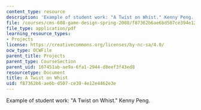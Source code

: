 ```yaml
---
content_type: resource
description: 'Example of student work: "A Twist on Whist." Kenny Peng.'
file: /courses/cms-608-game-design-spring-2008/f87362b6ae6bd507ce394e12e4462e3e_peng2.pdf
file_type: application/pdf
learning_resource_types:
- Projects
license: https://creativecommons.org/licenses/by-nc-sa/4.0/
ocw_type: OCWFile
parent_title: Projects
parent_type: CourseSection
parent_uid: 167451ab-ae9a-6fa1-2944-d8eef3f43ed8
resourcetype: Document
title: A Twist on Whist
uid: f87362b6-ae6b-d507-ce39-4e12e4462e3e
---
```

Example of student work: "A Twist on Whist." Kenny Peng.